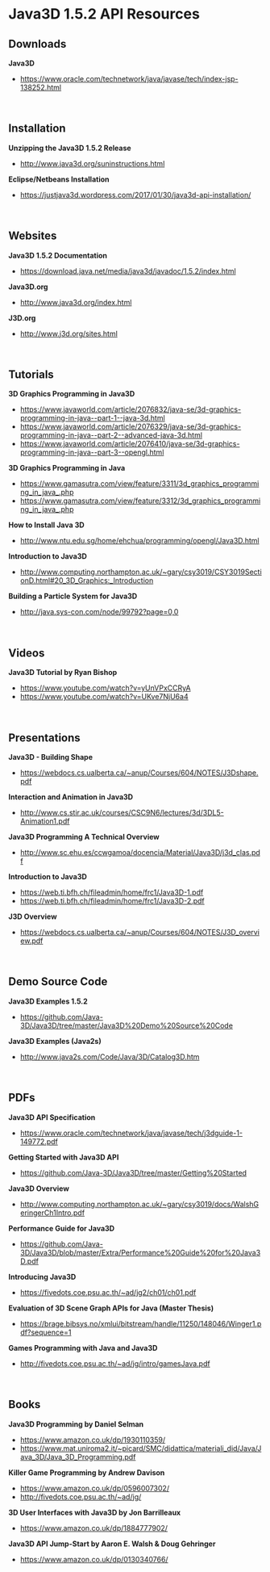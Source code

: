 # Java3D 1.5.2 API Resources
## Downloads
**Java3D** 
* https://www.oracle.com/technetwork/java/javase/tech/index-jsp-138252.html

&nbsp;
## Installation
**Unzipping the Java3D 1.5.2 Release** 
* http://www.java3d.org/suninstructions.html

**Eclipse/Netbeans Installation** 
* https://justjava3d.wordpress.com/2017/01/30/java3d-api-installation/

&nbsp;
## Websites
**Java3D 1.5.2 Documentation** 
* https://download.java.net/media/java3d/javadoc/1.5.2/index.html


**Java3D.org** 
* http://www.java3d.org/index.html


**J3D.org** 
* http://www.j3d.org/sites.html

&nbsp;
## Tutorials
**3D Graphics Programming in Java3D** 
* https://www.javaworld.com/article/2076832/java-se/3d-graphics-programming-in-java--part-1--java-3d.html 
* https://www.javaworld.com/article/2076329/java-se/3d-graphics-programming-in-java--part-2--advanced-java-3d.html 
* https://www.javaworld.com/article/2076410/java-se/3d-graphics-programming-in-java--part-3--opengl.html


**3D Graphics Programming in Java** 
* https://www.gamasutra.com/view/feature/3311/3d_graphics_programming_in_java_.php 
* https://www.gamasutra.com/view/feature/3312/3d_graphics_programming_in_java_.php


**How to Install Java 3D** 
* http://www.ntu.edu.sg/home/ehchua/programming/opengl/Java3D.html


**Introduction to Java3D** 
* http://www.computing.northampton.ac.uk/~gary/csy3019/CSY3019SectionD.html#20_3D_Graphics:_Introduction


**Building a Particle System for Java3D** 
* http://java.sys-con.com/node/99792?page=0,0

&nbsp;
## Videos
**Java3D Tutorial by Ryan Bishop** 
* https://www.youtube.com/watch?v=yUnVPxCCRyA 
* https://www.youtube.com/watch?v=UKve7NjU6a4

&nbsp;
## Presentations
**Java3D - Building Shape** 
* https://webdocs.cs.ualberta.ca/~anup/Courses/604/NOTES/J3Dshape.pdf


**Interaction and Animation in Java3D** 
* http://www.cs.stir.ac.uk/courses/CSC9N6/lectures/3d/3DL5-Animation1.pdf


**Java3D Programming A Technical Overview** 
* http://www.sc.ehu.es/ccwgamoa/docencia/Material/Java3D/j3d_clas.pdf


**Introduction to Java3D** 
* https://web.ti.bfh.ch/fileadmin/home/frc1/Java3D-1.pdf 
* https://web.ti.bfh.ch/fileadmin/home/frc1/Java3D-2.pdf


**J3D Overview** 
* https://webdocs.cs.ualberta.ca/~anup/Courses/604/NOTES/J3D_overview.pdf

&nbsp;
## Demo Source Code
**Java3D Examples 1.5.2** 
* https://github.com/Java-3D/Java3D/tree/master/Java3D%20Demo%20Source%20Code


**Java3D Examples (Java2s)** 
* http://www.java2s.com/Code/Java/3D/Catalog3D.htm

&nbsp;
## PDFs
**Java3D API Specification** 
* https://www.oracle.com/technetwork/java/javase/tech/j3dguide-1-149772.pdf


**Getting Started with Java3D API** 
* https://github.com/Java-3D/Java3D/tree/master/Getting%20Started


**Java3D Overview** 
* http://www.computing.northampton.ac.uk/~gary/csy3019/docs/WalshGeringerCh1Intro.pdf


**Performance Guide for Java3D** 
* https://github.com/Java-3D/Java3D/blob/master/Extra/Performance%20Guide%20for%20Java3D.pdf


**Introducing Java3D** 
* https://fivedots.coe.psu.ac.th/~ad/jg2/ch01/ch01.pdf


**Evaluation of 3D Scene Graph APIs for Java (Master Thesis)** 
* https://brage.bibsys.no/xmlui/bitstream/handle/11250/148046/Winger1.pdf?sequence=1


**Games Programming with Java and Java3D** 
* http://fivedots.coe.psu.ac.th/~ad/jg/intro/gamesJava.pdf

&nbsp;
## Books
**Java3D Programming by Daniel Selman** 
* https://www.amazon.co.uk/dp/1930110359/
* https://www.mat.uniroma2.it/~picard/SMC/didattica/materiali_did/Java/Java_3D/Java_3D_Programming.pdf


**Killer Game Programming by Andrew Davison** 
* https://www.amazon.co.uk/dp/0596007302/ 
* http://fivedots.coe.psu.ac.th/~ad/jg/


**3D User Interfaces with Java3D by Jon Barrilleaux** 
* https://www.amazon.co.uk/dp/1884777902/


**Java3D API Jump-Start by Aaron E. Walsh & Doug Gehringer** 
* https://www.amazon.co.uk/dp/0130340766/
